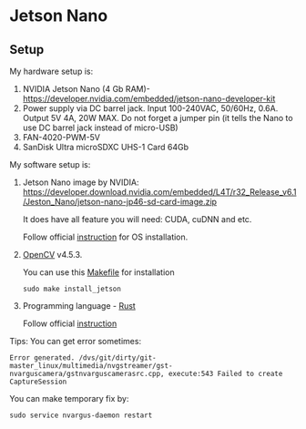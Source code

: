 # Jetson Nano

## Setup
My hardware setup is:
1. NVIDIA Jetson Nano (4 Gb RAM)- https://developer.nvidia.com/embedded/jetson-nano-developer-kit
2. Power supply via DC barrel jack. Input 100-240VAC, 50/60Hz, 0.6A. Output 5V 4A, 20W MAX. Do not forget a jumper pin (it tells the Nano to use DC barrel jack instead of micro-USB)
3. FAN-4020-PWM-5V
4. SanDisk Ultra microSDXC UHS-1 Card 64Gb

My software setup is:
1. Jetson Nano image by NVIDIA: https://developer.download.nvidia.com/embedded/L4T/r32_Release_v6.1/Jeston_Nano/jetson-nano-jp46-sd-card-image.zip

    It does have all feature you will need: CUDA, cuDNN and etc.
    
    Follow official [instruction](https://developer.nvidia.com/embedded/learn/get-started-jetson-nano-devkit#write) for OS installation.
2. [OpenCV](https://opencv.org/) v4.5.3.

    You can use this [Makefile](Makefile) for installation
    ```shell
    sudo make install_jetson
    ```
3. Programming language - [Rust](https://www.rust-lang.org/)

    Follow official [instruction](https://www.rust-lang.org/tools/install)


Tips:
You can get error sometimes:
```
Error generated. /dvs/git/dirty/git-master_linux/multimedia/nvgstreamer/gst-nvarguscamera/gstnvarguscamerasrc.cpp, execute:543 Failed to create CaptureSession
```
You can make temporary fix by:
```shell
sudo service nvargus-daemon restart
```